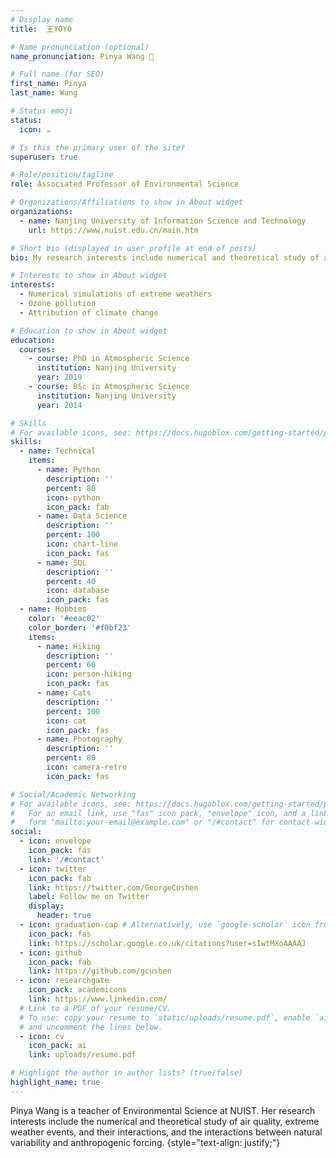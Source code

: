 ```yaml
---
# Display name
title:  王YOYO 

# Name pronunciation (optional)
name_pronunciation: Pinya Wang 🌻

# Full name (for SEO)
first_name: Pinya
last_name: Wang

# Status emoji
status:
  icon: ☕️

# Is this the primary user of the site?
superuser: true

# Role/position/tagline
role: Associated Professor of Environmental Science

# Organizations/Affiliations to show in About widget
organizations:
  - name: Nanjing University of Information Science and Technology
    url: https://www.nuist.edu.cn/main.htm

# Short bio (displayed in user profile at end of posts)
bio: My research interests include numerical and theoretical study of air quality and interactions among air pollutants,meteorology and climate change.

# Interests to show in About widget
interests:
  - Numerical simulations of extreme weathers
  - Ozone pollution
  - Attribution of climate change

# Education to show in About widget
education:
  courses:
    - course: PhD in Atmospheric Science
      institution: Nanjing University
      year: 2019
    - course: BSc in Atmospheric Science
      institution: Nanjing University
      year: 2014

# Skills
# For available icons, see: https://docs.hugoblox.com/getting-started/page-builder/#icons
skills:
  - name: Technical
    items:
      - name: Python
        description: ''
        percent: 80
        icon: python
        icon_pack: fab
      - name: Data Science
        description: ''
        percent: 100
        icon: chart-line
        icon_pack: fas
      - name: SQL
        description: ''
        percent: 40
        icon: database
        icon_pack: fas
  - name: Hobbies
    color: '#eeac02'
    color_border: '#f0bf23'
    items:
      - name: Hiking
        description: ''
        percent: 60
        icon: person-hiking
        icon_pack: fas
      - name: Cats
        description: ''
        percent: 100
        icon: cat
        icon_pack: fas
      - name: Photography
        description: ''
        percent: 80
        icon: camera-retro
        icon_pack: fas

# Social/Academic Networking
# For available icons, see: https://docs.hugoblox.com/getting-started/page-builder/#icons
#   For an email link, use "fas" icon pack, "envelope" icon, and a link in the
#   form "mailto:your-email@example.com" or "/#contact" for contact widget.
social:
  - icon: envelope
    icon_pack: fas
    link: '/#contact'
  - icon: twitter
    icon_pack: fab
    link: https://twitter.com/GeorgeCushen
    label: Follow me on Twitter
    display:
      header: true
  - icon: graduation-cap # Alternatively, use `google-scholar` icon from `ai` icon pack
    icon_pack: fas
    link: https://scholar.google.co.uk/citations?user=sIwtMXoAAAAJ
  - icon: github
    icon_pack: fab
    link: https://github.com/gcushen
  - icon: researchgate
    icon_pack: academicons
    link: https://www.linkedin.com/
  # Link to a PDF of your resume/CV.
  # To use: copy your resume to `static/uploads/resume.pdf`, enable `ai` icons in `params.yaml`,
  # and uncomment the lines below.
  - icon: cv
    icon_pack: ai
    link: uploads/resume.pdf

# Highlight the author in author lists? (true/false)
highlight_name: true
---
```


Pinya Wang is a teacher of Environmental Science at NUIST. Her research interests include the numerical and theoretical study of air quality, extreme weather events, and their interactions, and the interactions between natural variability and anthropogenic forcing.
{style="text-align: justify;"}
